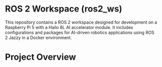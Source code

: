 # ROS 2 Workspace (ros2_ws)
This repository contains a ROS 2 workspace designed for development on a Raspberry Pi 5 with a Hailo 8L AI accelerator module. It includes configurations and packages for AI-driven robotics applications using ROS 2 Jazzy in a Docker environment.

# Project Overview

